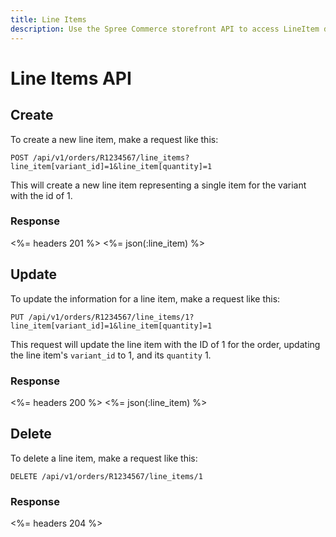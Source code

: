 ```yaml
---
title: Line Items
description: Use the Spree Commerce storefront API to access LineItem data.
---
```


# Line Items API

## Create

To create a new line item, make a request like this:

    POST /api/v1/orders/R1234567/line_items?line_item[variant_id]=1&line_item[quantity]=1

This will create a new line item representing a single item for the variant with the id of 1.

### Response

<%= headers 201 %>
<%= json(:line_item) %>

## Update

To update the information for a line item, make a request like this:

    PUT /api/v1/orders/R1234567/line_items/1?line_item[variant_id]=1&line_item[quantity]=1

This request will update the line item with the ID of 1 for the order, updating the line item's `variant_id` to 1, and its `quantity` 1.

### Response

<%= headers 200 %>
<%= json(:line_item) %>

## Delete

To delete a line item, make a request like this:

    DELETE /api/v1/orders/R1234567/line_items/1

### Response

<%= headers 204 %>

